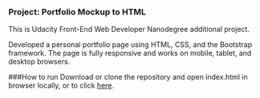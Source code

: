 ### Project: Portfolio Mockup to HTML

This is Udacity Front-End Web Developer Nanodegree additional project.

Developed a personal portfolio page using HTML, CSS, and the Bootstrap framework. 
The page is fully responsive and works on mobile, tablet, and desktop browsers.

###How to run
Download or clone the repository and open index.html in browser locally, or to click [here](http://webbdev.github.io/Project-mockup1/).
